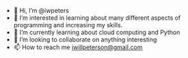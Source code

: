 - 👋 Hi, I’m @iwpeters
- 👀 I’m interested in learning about many different aspects of programming and increasing my skills.
- 🌱 I’m currently learning about cloud computing and Python
- 💞️ I’m looking to collaborate on anything interesting
- 📫 How to reach me iwillpeterson@gmail.com

<!---
iwpeters/iwpeters is a ✨ special ✨ repository because its `README.md` (this file) appears on your GitHub profile.
You can click the Preview link to take a look at your changes.
--->
